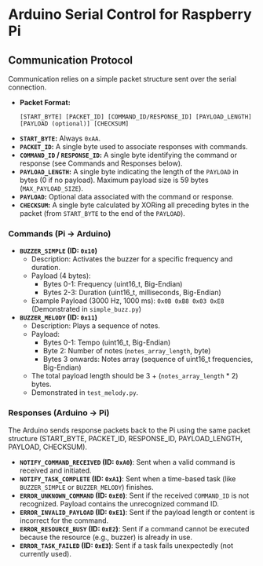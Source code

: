 # Arduino Serial Control for Raspberry Pi
## Communication Protocol

Communication relies on a simple packet structure sent over the serial connection.

* **Packet Format:**
    ```
    [START_BYTE] [PACKET_ID] [COMMAND_ID/RESPONSE_ID] [PAYLOAD_LENGTH] [PAYLOAD (optional)] [CHECKSUM]
    ```
* **`START_BYTE`:** Always `0xAA`.
* **`PACKET_ID`:** A single byte used to associate responses with commands.
* **`COMMAND_ID` / `RESPONSE_ID`:** A single byte identifying the command or response (see Commands and Responses below).
* **`PAYLOAD_LENGTH`:** A single byte indicating the length of the `PAYLOAD` in bytes (0 if no payload). Maximum payload size is 59 bytes (`MAX_PAYLOAD_SIZE`).
* **`PAYLOAD`:** Optional data associated with the command or response.
* **`CHECKSUM`:** A single byte calculated by XORing all preceding bytes in the packet (from `START_BYTE` to the end of the `PAYLOAD`).

### Commands (Pi -> Arduino)

* **`BUZZER_SIMPLE` (ID: `0x10`)**
    * Description: Activates the buzzer for a specific frequency and duration.
    * Payload (4 bytes):
        * Bytes 0-1: Frequency (uint16_t, Big-Endian)
        * Bytes 2-3: Duration (uint16_t, milliseconds, Big-Endian)
    * Example Payload (3000 Hz, 1000 ms): `0x0B 0xB8 0x03 0xE8` (Demonstrated in `simple_buzz.py`)
* **`BUZZER_MELODY` (ID: `0x11`)**
    * Description: Plays a sequence of notes.
    * Payload:
        * Bytes 0-1: Tempo (uint16_t, Big-Endian)
        * Byte 2: Number of notes (`notes_array_length`, byte)
        * Bytes 3 onwards: Notes array (sequence of uint16_t frequencies, Big-Endian)
    * The total payload length should be 3 + (`notes_array_length` * 2) bytes.
    * Demonstrated in `test_melody.py`.

### Responses (Arduino -> Pi)

The Arduino sends response packets back to the Pi using the same packet structure (START_BYTE, PACKET_ID, RESPONSE_ID, PAYLOAD_LENGTH, PAYLOAD, CHECKSUM).

* **`NOTIFY_COMMAND_RECEIVED` (ID: `0xA0`)**: Sent when a valid command is received and initiated.
* **`NOTIFY_TASK_COMPLETE` (ID: `0xA1`)**: Sent when a time-based task (like `BUZZER_SIMPLE` or `BUZZER_MELODY`) finishes.
* **`ERROR_UNKNOWN_COMMAND` (ID: `0xE0`)**: Sent if the received `COMMAND_ID` is not recognized. Payload contains the unrecognized command ID.
* **`ERROR_INVALID_PAYLOAD` (ID: `0xE1`)**: Sent if the payload length or content is incorrect for the command.
* **`ERROR_RESOURCE_BUSY` (ID: `0xE2`)**: Sent if a command cannot be executed because the resource (e.g., buzzer) is already in use.
* **`ERROR_TASK_FAILED` (ID: `0xE3`)**: Sent if a task fails unexpectedly (not currently used).

